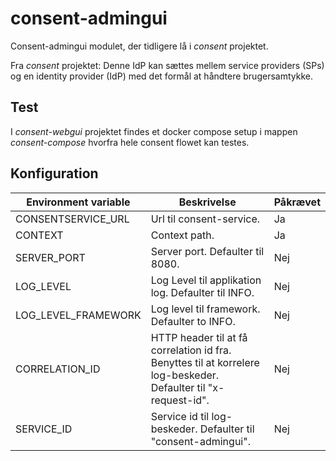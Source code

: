 # consent-admingui
Consent-admingui modulet, der tidligere lå i _consent_ projektet.

Fra _consent_ projektet: Denne IdP kan sættes mellem service providers (SPs) og en identity provider (IdP) med det formål at håndtere brugersamtykke.

## Test
I _consent-webgui_ projektet findes et docker compose setup i mappen _consent-compose_ hvorfra hele consent flowet kan testes.

## Konfiguration

| Environment variable | Beskrivelse                                                                                                     | Påkrævet |
|----------------------|-----------------------------------------------------------------------------------------------------------------|----------|
| CONSENTSERVICE_URL   | Url til consent-service.                                                                                        | Ja       |
| CONTEXT              | Context path.                                                                                                   | Ja       |
| SERVER_PORT          | Server port. Defaulter til 8080.                                                                                | Nej      |
| LOG_LEVEL            | Log Level til applikation log. Defaulter til INFO.                                                              | Nej      |
| LOG_LEVEL_FRAMEWORK  | Log level til framework. Defaulter to INFO.                                                                     | Nej      |
| CORRELATION_ID       | HTTP header til at få correlation id fra. Benyttes til at korrelere log-beskeder. Defaulter til "x-request-id". | Nej      |
| SERVICE_ID           | Service id til log-beskeder. Defaulter til "consent-admingui".                                                  | Nej      |
